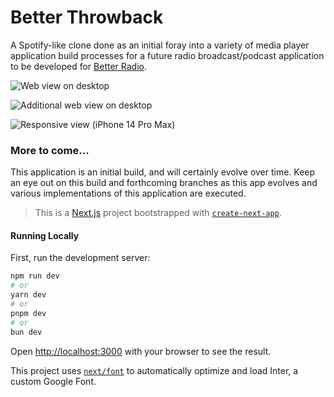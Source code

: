 # Better Throwback

A Spotify-like clone done as an initial foray into a variety of media player application build processes for a future radio broadcast/podcast application to be developed for [Better Radio](https://betterradio.airtime.pro/).

![Web view on desktop](https://i.imgur.com/kktEPHV.png)

![Additional web view on desktop](https://i.imgur.com/bO25bxf.png)

![Responsive view (iPhone 14 Pro Max)](https://i.imgur.com/tnVlUKv.png)


### More to come...

This application is an initial build, and will certainly evolve over time. Keep an eye out on this build and forthcoming branches as this app evolves and various implementations of this application are executed.


> This is a [Next.js](https://nextjs.org/) project bootstrapped with [`create-next-app`](https://github.com/vercel/next.js/tree/canary/packages/create-next-app).

#### Running Locally

First, run the development server:

```bash
npm run dev
# or
yarn dev
# or
pnpm dev
# or
bun dev
```

Open [http://localhost:3000](http://localhost:3000) with your browser to see the result.

This project uses [`next/font`](https://nextjs.org/docs/basic-features/font-optimization) to automatically optimize and load Inter, a custom Google Font.